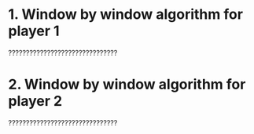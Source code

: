 # 1. Window by window algorithm for player 1
???????????????????????????????

# 2. Window by window algorithm for player 2
???????????????????????????????
